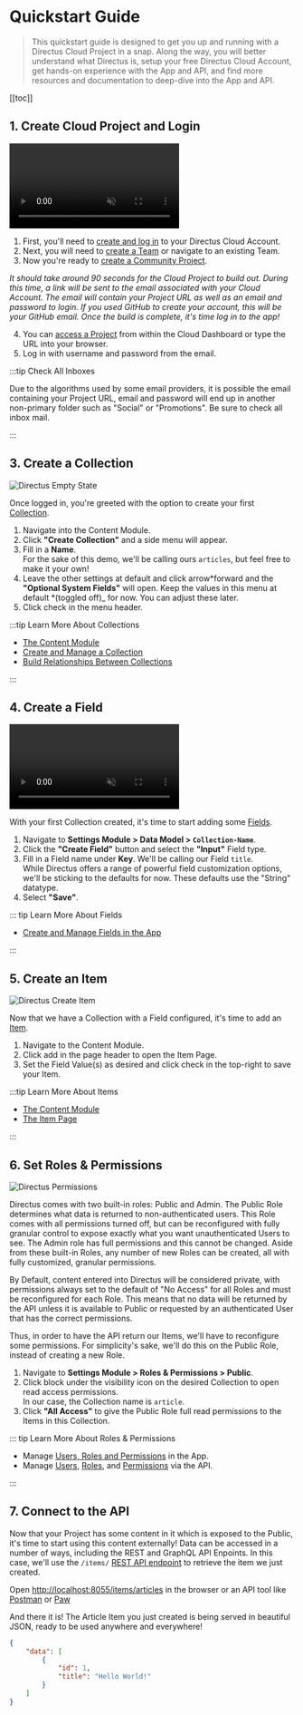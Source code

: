 # Quickstart Guide

> This quickstart guide is designed to get you up and running with a Directus Cloud Project in a snap. Along the way,
> you will better understand what Directus is, setup your free Directus Cloud Account, get hands-on experience with the
> App and API, and find more resources and documentation to deep-dive into the App and API.

[[toc]]

## 1. Create Cloud Project and Login

<video autoplay muted loop controls>
<source src="" type="video/mp4" />
</video>

1. First, you'll need to [create and log in](/cloud/accounts/#create-account-and-login) to your Directus Cloud Account.
2. Next, you will need to [create a Team](/cloud/teams/#create-a-team) or navigate to an existing Team.
3. Now you're ready to [create a Community Project](/cloud/projects/#create-a-community-project).

_It should take around 90 seconds for the Cloud Project to build out. During this time, a link will be sent to the email
associated with your Cloud Account. The email will contain your Project URL as well as an email and password to login. If
you used GitHub to create your account, this will be your GitHub email. Once the build is complete, it's time log in to
the app!_

4. You can [access a Project](/cloud/projects/#access-a-project) from within the Cloud Dashboard or type the URL into
   your browser.
5. Log in with username and password from the email.

:::tip Check All Inboxes

Due to the algorithms used by some email providers, it is possible the email containing your Project URL, email and
password will end up in another non-primary folder such as "Social" or "Promotions". Be sure to check all inbox mail.

:::

## 3. Create a Collection

![Directus Empty State](https://cdn.directus.io/docs/v9/getting-started/quickstart/quickstart-20220217A/empty-state-20220217A.webp)

Once logged in, you're greeted with the option to create your first
[Collection](/getting-started/glossary/#collections).

1. Navigate into the Content Module.
2. Click **"Create Collection"** and a side menu will appear.
3. Fill in a **Name**.\
   For the sake of this demo, we'll be calling ours `articles`, but feel free to make it your own!
4. Leave the other settings at default and click <span mi btn>arrow*forward</span> and the **"Optional System Fields"**
   will open. Keep the values in this menu at default *(toggled off)\_ for now. You can adjust these later.
5. Click <span mi btn>check</span> in the menu header.

:::tip Learn More About Collections

- [The Content Module](/app/content)
- [Create and Manage a Collection](/configuration/data-model/)
- [Build Relationships Between Collections](/configuration/relationships/)

:::

<!--
@TODO configuration > data-model
Change the link to the "Create a Collection" format
-->

## 4. Create a Field

<video autoplay muted loop controls>
<source src="https://cdn.directus.io/docs/v9/getting-started/quickstart/quickstart-20220217A/add-field-20220217A.mp4" type="video/mp4" />
</video>

With your first Collection created, it's time to start adding some [Fields](/getting-started/glossary/#fields).

1. Navigate to **Settings Module > Data Model > `Collection-Name`**.
2. Click the **"Create Field"** button and select the **"Input"** Field type.
3. Fill in a Field name under **Key**. We'll be calling our Field `title`.\
   While Directus offers a range of powerful field customization options, we'll be sticking to the defaults for now. These
   defaults use the "String" datatype.
4. Select **"Save"**.

::: tip Learn More About Fields

- [Create and Manage Fields in the App](/configuration/data-model/)

:::

## 5. Create an Item

![Directus Create Item](https://cdn.directus.io/docs/v9/getting-started/quickstart/quickstart-20220217A/create-item-20220217A.webp)

Now that we have a Collection with a Field configured, it's time to add an [Item](/getting-started/glossary/#).

1. Navigate to the Content Module.
2. Click <span mi btn>add</span> in the page header to open the Item Page.
3. Set the Field Value(s) as desired and click <span mi btn>check</span> in the top-right to save your Item.

:::tip Learn More About Items

- [The Content Module](/app/content/)
- [The Item Page](/app/content/items)

:::

## 6. Set Roles & Permissions

![Directus Permissions](https://cdn.directus.io/docs/v9/getting-started/quickstart/quickstart-20220217A/permissions-20220217A.webp)

Directus comes with two built-in roles: Public and Admin. The Public Role determines what data is returned to
non-authenticated users. This Role comes with all permissions turned off, but can be reconfigured with fully granular
control to expose exactly what you want unauthenticated Users to see. The Admin role has full permissions and this
cannot be changed. Aside from these built-in Roles, any number of new Roles can be created, all with fully customized,
granular permissions.

By Default, content entered into Directus will be considered private, with permissions always set to the default of "No
Access" for all Roles and must be reconfigured for each Role. This means that no data will be returned by the API unless
it is available to Public or requested by an authenticated User that has the correct permissions.

Thus, in order to have the API return our Items, we'll have to reconfigure some permissions. For simplicity's sake,
we'll do this on the Public Role, instead of creating a new Role.

1. Navigate to **Settings Module > Roles & Permissions > Public**.
2. Click <span mi icon dngr>block</span> under the <span mi icon>visibility</span> icon on the desired Collection to
   open read access permissions.\
   In our case, the Collection name is `article`.
3. Click **"All Access"** to give the Public Role full read permissions to the Items in this Collection.

::: tip Learn More About Roles & Permissions

- Manage [Users, Roles and Permissions](/configuration/users-roles-permissions/) in the App.
- Manage [Users](/reference/system/users/), [Roles](/reference/system/roles), and
  [Permissions](/reference/system/permissions) via the API.

:::

## 7. Connect to the API

Now that your Project has some content in it which is exposed to the Public, it's time to start using this content
externally! Data can be accessed in a number of ways, including the REST and GraphQL API Enpoints. In this case, we'll
use the `/items/` [REST API endpoint](/reference/items) to retrieve the item we just created.

Open [http://localhost:8055/items/articles](http://localhost:8055/items/articles) in the browser or an API tool like
[Postman](http://postman.com) or [Paw](https://paw.cloud)

And there it is! The Article Item you just created is being served in beautiful JSON, ready to be used anywhere and
everywhere!

```json
{
	"data": [
		{
			"id": 1,
			"title": "Hello World!"
		}
	]
}
```
